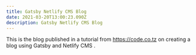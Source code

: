 ```yaml
---
title: Gatsby Netlify CMS Blog
date: 2021-03-20T13:00:23.090Z
description: Gatsby Netlify CMS Blog
---
```

This is the blog published in a tutorial from https://code.co.tz on creating a blog using Gatsby and Netlify CMS .